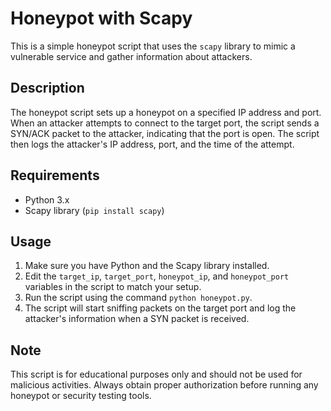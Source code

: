 # Honeypot with Scapy

This is a simple honeypot script that uses the `scapy` library to mimic a vulnerable service and gather information about attackers.

## Description

The honeypot script sets up a honeypot on a specified IP address and port. When an attacker attempts to connect to the target port, the script sends a SYN/ACK packet to the attacker, indicating that the port is open. The script then logs the attacker's IP address, port, and the time of the attempt.

## Requirements

- Python 3.x
- Scapy library (`pip install scapy`)

## Usage

1. Make sure you have Python and the Scapy library installed.
2. Edit the `target_ip`, `target_port`, `honeypot_ip`, and `honeypot_port` variables in the script to match your setup.
3. Run the script using the command `python honeypot.py`.
4. The script will start sniffing packets on the target port and log the attacker's information when a SYN packet is received.

## Note

This script is for educational purposes only and should not be used for malicious activities. Always obtain proper authorization before running any honeypot or security testing tools.
